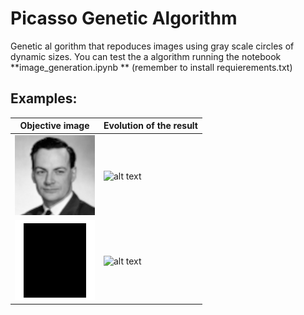  # Picasso Genetic Algorithm

 Genetic al gorithm that repoduces images using gray scale circles of dynamic sizes. You can test the a
 algorithm running the notebook  **image_generation.ipynb ** (remember to install requierements.txt)




 ## Examples: 


| Objective image | Evolution of the result |
| ------------- | ------------- |
| ![alt text](https://github.com/Riloro/genetic-algorithm-picasso/blob/master/feynman.png)  | ![alt text](https://github.com/Riloro/genetic-algorithm-picasso/blob/master/gifs/Feynman_final_2.gif)  |
| ![alt text](https://github.com/Riloro/genetic-algorithm-picasso/blob/master/fat_rect.png)  |![alt text](https://github.com/Riloro/genetic-algorithm-picasso/blob/master/gifs/rect_dynamic_frames.gif)   |





